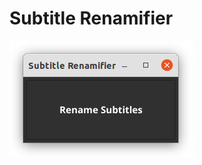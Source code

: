 # Subtitle Renamifier

![Image](https://github.com/majidalaeinia/subtitle-renamifier/blob/master/image.png?raw=true)
